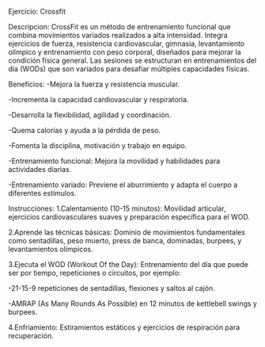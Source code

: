 Ejercicio: Crossfit

Descripcion:
CrossFit es un método de entrenamiento funcional que combina movimientos variados realizados a alta intensidad. Integra ejercicios de fuerza, resistencia cardiovascular, gimnasia, levantamiento olímpico y entrenamiento con peso corporal, diseñados para mejorar la condición física general. Las sesiones se estructuran en entrenamientos del día (WODs) que son variados para desafiar múltiples capacidades físicas.

Beneficios:
-Mejora la fuerza y resistencia muscular.

-Incrementa la capacidad cardiovascular y respiratoria.

-Desarrolla la flexibilidad, agilidad y coordinación.

-Quema calorías y ayuda a la pérdida de peso.

-Fomenta la disciplina, motivación y trabajo en equipo.

-Entrenamiento funcional: Mejora la movilidad y habilidades para actividades diarias.

-Entrenamiento variado: Previene el aburrimiento y adapta el cuerpo a diferentes estímulos.

Instrucciones:
1.Calentamiento (10-15 minutos): Movilidad articular, ejercicios cardiovasculares suaves y preparación específica para el WOD.

2.Aprende las técnicas básicas: Dominio de movimientos fundamentales como sentadillas, peso muerto, press de banca, dominadas, burpees, y levantamientos olímpicos.

3.Ejecuta el WOD (Workout Of the Day): Entrenamiento del día que puede ser por tiempo, repeticiones o circuitos, por ejemplo:

-21-15-9 repeticiones de sentadillas, flexiones y saltos al cajón.

-AMRAP (As Many Rounds As Possible) en 12 minutos de kettlebell swings y burpees.

4.Enfriamiento: Estiramientos estáticos y ejercicios de respiración para recuperación.



